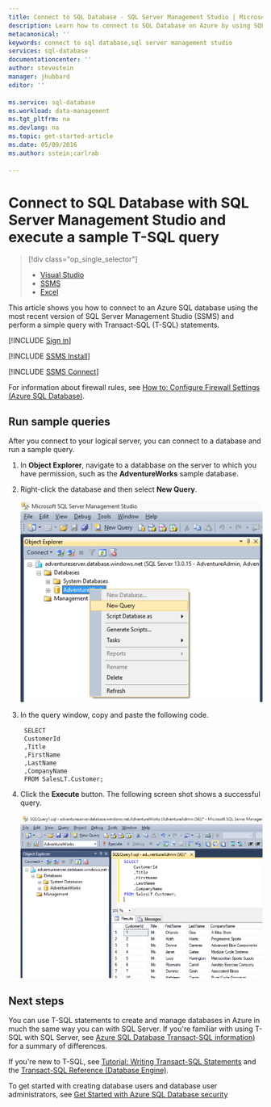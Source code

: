 ```yaml
---
title: Connect to SQL Database - SQL Server Management Studio | Microsoft Azure
description: Learn how to connect to SQL Database on Azure by using SQL Server Management Studio (SSMS). Then, run a sample query using Transact-SQL (T-SQL).
metacanonical: ''
keywords: connect to sql database,sql server management studio
services: sql-database
documentationcenter: ''
author: stevestein
manager: jhubbard
editor: ''

ms.service: sql-database
ms.workload: data-management
ms.tgt_pltfrm: na
ms.devlang: na
ms.topic: get-started-article
ms.date: 05/09/2016
ms.author: sstein;carlrab

---
```

# Connect to SQL Database with SQL Server Management Studio and execute a sample T-SQL query
> [!div class="op_single_selector"]
> * [Visual Studio](sql-database-connect-query.md)
> * [SSMS](sql-database-connect-query-ssms.md)
> * [Excel](sql-database-connect-excel.md)
> 
> 

This article shows you how to connect to an Azure SQL database using the most recent version of SQL Server Management Studio (SSMS) and perform a simple query with Transact-SQL (T-SQL) statements.

[!INCLUDE [Sign in](../../includes/azure-getting-started-portal-login.md)]

[!INCLUDE [SSMS Install](../../includes/sql-server-management-studio-install.md)]

[!INCLUDE [SSMS Connect](../../includes/sql-database-sql-server-management-studio-connect-server-principal.md)]

For information about firewall rules, see [How to: Configure Firewall Settings (Azure SQL Database)](sql-database-configure-firewall-settings.md).

## Run sample queries
After you connect to your logical server, you can connect to a database and run a sample query. 

1. In **Object Explorer**, navigate to a databbase on the server to which you have permission, such as the **AdventureWorks** sample database.
2. Right-click the database and then select **New Query**.
   
    ![New query. Connect to SQL Database server: SQL Server Management Studio](./media/sql-database-connect-query-ssms/4-run-query.png)
3. In the query window, copy and paste the following code.
   
        SELECT
        CustomerId
        ,Title
        ,FirstName
        ,LastName
        ,CompanyName
        FROM SalesLT.Customer;
4. Click the **Execute** button.  The following screen shot shows a successful query.
   
    ![Success. Connect to SQL Database server: SQL Server Management Studio](./media/sql-database-connect-query-ssms/5-success.png)

## Next steps
You can use T-SQL statements to create and manage databases in Azure in much the same way you can with SQL Server. If you're familiar with using T-SQL with SQL Server, see [Azure SQL Database Transact-SQL information)](sql-database-transact-sql-information.md) for a summary of differences.

If you're new to T-SQL, see [Tutorial: Writing Transact-SQL Statements](https://msdn.microsoft.com/library/ms365303.aspx) and the [Transact-SQL Reference (Database Engine)](https://msdn.microsoft.com/library/bb510741.aspx).

To get started with creating database users and database user administrators, see [Get Started with Azure SQL Database security](sql-database-get-started-security.md)

